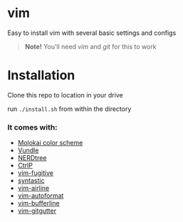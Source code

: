 vim
===

Easy to install vim with several basic settings and configs

> **Note!** You'll need *vim* and *git* for this to work 

# Installation

Clone this repo to location in your drive

run `./install.sh` from within the directory

### It comes with:

* [Molokai color scheme](https://github.com/tomasr/molokai)
* [Vundle](https://github.com/gmarik/Vundle.vim)
* [NERDtree](https://github.com/scrooloose/nerdtree) 
* [CtrlP](https://github.com/kien/ctrlp.vim)
* [vim-fugitive](https://github.com/tpope/vim-fugitive)
* [syntastic](https://github.com/scrooloose/syntastic)
* [vim-airline](https://github.com/bling/vim-airline)
* [vim-autoformat](https://github.com/chiel92/vim-autoformat) 
* [vim-bufferline](https://github.com/bling/vim-bufferline)
* [vim-gitgutter](https://github.com/airblade/vim-gitgutter)
